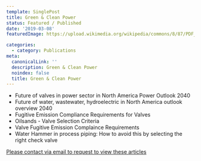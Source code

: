 ```yaml
---
template: SinglePost
title: Green & Clean Power
status: Featured / Published
date: '2019-03-08'
featuredImage: https://upload.wikimedia.org/wikipedia/commons/8/87/PDF_file_icon.svg

categories:
  - category: Publications
meta:
  canonicalLink: ''
  description: Green & Clean Power
  noindex: false
  title: Green & Clean Power
---
```


- Future of valves in power sector in North America Power Outlook 2040
- Future of water, wastewater, hydroelectric in North America outlook overview 2040
- Fugitive Emission Compliance Requirements for Valves
- Oilsands - Valve Selection Criteria
- Valve Fugitive Emission Complaince Requirements
- Water Hammer in process piping: How to avoid this by selecting the right check valve

[Please contact via email to request to view these articles](https://gapvinc.com/contact)



